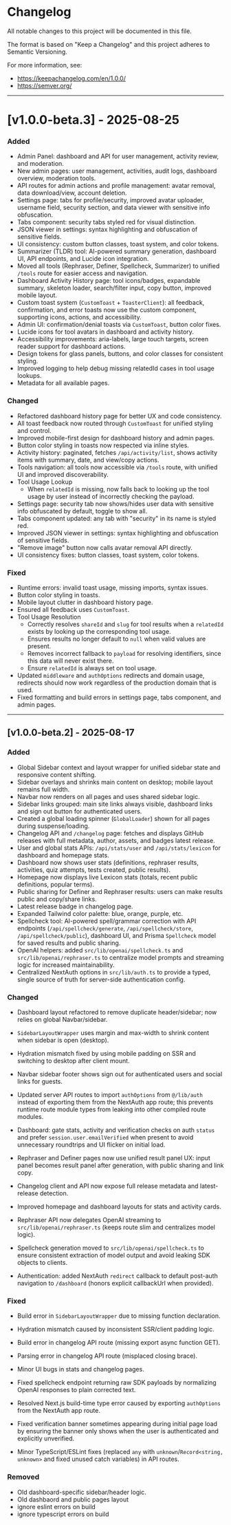 # Changelog

All notable changes to this project will be documented in this file.

The format is based on "Keep a Changelog" and this project adheres to Semantic Versioning.

For more information, see:

- https://keepachangelog.com/en/1.0.0/
- https://semver.org/

---

# [v1.0.0-beta.3] - 2025-08-25

### Added

- Admin Panel: dashboard and API for user management, activity review, and moderation.
- New admin pages: user management, activities, audit logs, dashboard overview, moderation tools.
- API routes for admin actions and profile management: avatar removal, data download/view, account deletion.
- Settings page: tabs for profile/security, improved avatar uploader, username field, security section, and data viewer with sensitive info obfuscation.
- Tabs component: security tabs styled red for visual distinction.
- JSON viewer in settings: syntax highlighting and obfuscation of sensitive fields.
- UI consistency: custom button classes, toast system, and color tokens.
- Summarizer (TLDR) tool: AI-powered summary generation, dashboard UI, API endpoints, and Lucide icon integration.
- Moved all tools (Rephraser, Definer, Spellcheck, Summarizer) to unified `/tools` route for easier access and navigation.
- Dashboard Activity History page: tool icons/badges, expandable summary, skeleton loader, search/filter input, copy button, improved mobile layout.
- Custom toast system (`CustomToast` + `ToasterClient`): all feedback, confirmation, and error toasts now use the custom component, supporting icons, actions, and accessibility.
- Admin UI: confirmation/denial toasts via `CustomToast`, button color fixes.
- Lucide icons for tool avatars in dashboard and activity history.
- Accessibility improvements: aria-labels, large touch targets, screen reader support for dashboard actions.
- Design tokens for glass panels, buttons, and color classes for consistent styling.
- Improved logging to help debug missing relatedId cases in tool usage lookups.
- Metadata for all available pages.

### Changed

- Refactored dashboard history page for better UX and code consistency.
- All toast feedback now routed through `CustomToast` for unified styling and control.
- Improved mobile-first design for dashboard history and admin pages.
- Button color styling in toasts now respected via inline styles.
- Activity history: paginated, fetches `/api/activity/list`, shows activity items with summary, date, and view/copy actions.
- Tools navigation: all tools now accessible via `/tools` route, with unified UI and improved discoverability.
- Tool Usage Lookup
  - When `relatedId` is missing, now falls back to looking up the tool usage by user instead of incorrectly checking the payload.
- Settings page: security tab now shows/hides user data with sensitive info obfuscated by default, toggle to show all.
- Tabs component updated: any tab with "security" in its name is styled red.
- Improved JSON viewer in settings: syntax highlighting and obfuscation of sensitive fields.
- "Remove image" button now calls avatar removal API directly.
- UI consistency fixes: button classes, toast system, color tokens.

### Fixed

- Runtime errors: invalid toast usage, missing imports, syntax issues.
- Button color styling in toasts.
- Mobile layout clutter in dashboard history page.
- Ensured all feedback uses `CustomToast`.
- Tool Usage Resolution
  - Correctly resolves `shareId` and `slug` for tool results when a `relatedId` exists by looking up the corresponding tool usage.
  - Ensures results no longer default to `null` when valid values are present.
  - Removes incorrect fallback to `payload` for resolving identifiers, since this data will never exist there.
  - Ensure `relatedId` is always set on tool usage.
- Updated `middleware` and `authOptions` redirects and domain usage, redirects should now work regardless of the production domain that is used.
- Fixed formatting and build errors in settings page, tabs component, and admin pages.

---

## [v1.0.0-beta.2] - 2025-08-17

### Added

- Global Sidebar context and layout wrapper for unified sidebar state and responsive content shifting.
- Sidebar overlays and shrinks main content on desktop; mobile layout remains full width.
- Navbar now renders on all pages and uses shared sidebar logic.
- Sidebar links grouped: main site links always visible, dashboard links and sign out button for authenticated users.
- Created a global loading spinner (`GlobalLoader`) shown for all pages during suspense/loading.
- Changelog API and `/changelog` page: fetches and displays GitHub releases with full metadata, author, assets, and badges latest release.
- User and global stats APIs: `/api/stats/user` and `/api/stats/lexicon` for dashboard and homepage stats.
- Dashboard now shows user stats (definitions, rephraser results, activities, quiz attempts, tests created, public results).
- Homepage now displays live Lexicon stats (totals, recent public definitions, popular terms).
- Public sharing for Definer and Rephraser results: users can make results public and copy/share links.
- Latest release badge in changelog page.
- Expanded Tailwind color palette: blue, orange, purple, etc.
- Spellcheck tool: AI-powered spell/grammar correction with API endpoints (`/api/spellcheck/generate`, `/api/spellcheck/store`, `/api/spellcheck/public`), dashboard UI, and Prisma `Spellcheck` model for saved results and public sharing.
- OpenAI helpers: added `src/lib/openai/spellcheck.ts` and `src/lib/openai/rephraser.ts` to centralize model prompts and streaming logic for increased maintainability.
- Centralized NextAuth options in `src/lib/auth.ts` to provide a typed, single source of truth for server-side authentication config.

### Changed

- Dashboard layout refactored to remove duplicate header/sidebar; now relies on global Navbar/sidebar.
- `SidebarLayoutWrapper` uses margin and max-width to shrink content when sidebar is open (desktop).
- Hydration mismatch fixed by using mobile padding on SSR and switching to desktop after client mount.
- Navbar sidebar footer shows sign out for authenticated users and social links for guests.
- Updated server API routes to import `authOptions` from `@/lib/auth` instead of exporting them from the NextAuth app route; this prevents runtime route module types from leaking into other compiled route modules.
- Dashboard: gate stats, activity and verification checks on auth `status` and prefer `session.user.emailVerified` when present to avoid unnecessary roundtrips and UI flicker on initial load.

- Rephraser and Definer pages now use unified result panel UX: input panel becomes result panel after generation, with public sharing and link copy.
- Changelog client and API now expose full release metadata and latest-release detection.
- Improved homepage and dashboard layouts for stats and activity cards.
- Rephraser API now delegates OpenAI streaming to `src/lib/openai/rephraser.ts` (keeps route slim and centralizes model logic).
- Spellcheck generation moved to `src/lib/openai/spellcheck.ts` to ensure consistent extraction of model output and avoid leaking SDK objects to clients.
- Authentication: added NextAuth `redirect` callback to default post-auth navigation to `/dashboard` (honors explicit callbackUrl when provided).

### Fixed

- Build error in `SidebarLayoutWrapper` due to missing function declaration.
- Hydration mismatch caused by inconsistent SSR/client padding logic.

- Build error in changelog API route (missing export async function GET).
- Parsing error in changelog API route (misplaced closing brace).
- Minor UI bugs in stats and changelog pages.
- Fixed spellcheck endpoint returning raw SDK payloads by normalizing OpenAI responses to plain corrected text.
- Resolved Next.js build-time type error caused by exporting `authOptions` from the NextAuth app route.
- Fixed verification banner sometimes appearing during initial page load by ensuring the banner only shows when the user is authenticated and explicitly unverified.
- Minor TypeScript/ESLint fixes (replaced `any` with `unknown`/`Record<string, unknown>` and fixed unused catch variables) in API routes.

### Removed

- Old dashboard-specific sidebar/header logic.
- Old dashbaord and public pages layout
- ignore eslint errors on build
- ignore typescript errors on build
